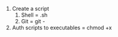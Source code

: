 <!-- https://levelup.gitconnected.com/automate-repetitive-tasks-with-custom-git-commands-76a4b71d262f -->
1. Create a script
    1. Shell = .sh
    2. Git = git - <name>   
2. Auth scripts to executables = chmod +x <script name>
3. export path in project they are needed= export PATH=$PATH:/Users/chris/Documents/gitComms
